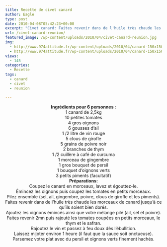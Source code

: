 ```yaml
---
title: Recette de civet canard
author: Eagle
type: post
date: 2010-04-08T05:42:23+00:00
excerpt: "Civet canard: Faites revenir dans de l'huile très chaude les morceaux de canard jusqu'à ce qu'ils soient bien dorés."
url: /civet-canard-reunion/
featured_image: /wp-content/uploads/2010/04/civet-canard-reunion.jpg
img:
  - http://www.974attitude.fr/wp-content/uploads/2010/04/canard-150x150.jpg
  - http://www.974attitude.fr/wp-content/uploads/2010/04/canard-150x150.jpg
views:
  - 145
categories:
  - Recette
tags:
  - canard
  - civet
  - reunion

---
```

<center>
  <strong>Ingrédients pour 6 personnes :</strong>
</center>

<center>
  1 canard de 2,5kg<br /> 10 petites tomates<br /> 4 gros oignons<br /> 6 gousses d&rsquo;ail<br /> 1 /2 litre de vin rouge<br /> 5 clous de girofle<br /> 5 grains de poivre noir<br /> 2 branches de thym<br /> 1 /2 cuillère à café de curcuma<br /> 1 morceau de gingembre<br /> 1 gros bouquet de persil<br /> 1 bouquet d&rsquo;oignons verts<br /> 3 petits piments (facultatif)
</center>

<center>
  <strong>Préparations:</strong>
</center>

<center>
  Coupez le canard en morceaux, lavez et égouttez-le.<br /> Émincez les oignons puis coupez les tomates en petits morceaux.<br /> Pilez ensemble (sel, ail, gingembre, poivre, clous de girofle et les piments).<br /> Faites revenir dans de l&rsquo;huile très chaude les morceaux de canard jusqu&rsquo;à ce qu&rsquo;ils soient bien dorés.<br /> Ajoutez les oignons émincés ainsi que votre mélange pilé (ail, sel et poivre).<br /> Faites revenir 2mn puis rajouté les tomates coupées en petits morceaux, le thym et le safran.<br /> Rajoutez le vin et passez à feu doux dès l&rsquo;ébullition.<br /> Laissez mijoter environ 1 heure (il faut que la sauce soit onctueuse).<br /> Parsemez votre plat avec du persil et oignons verts finement hachés.
</center>